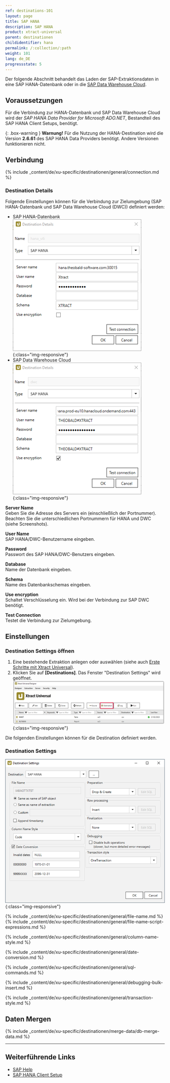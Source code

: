 ```yaml
---
ref: destinations-101
layout: page
title: SAP HANA
description: SAP HANA
product: xtract-universal
parent: destinationen
childidentifier: hana
permalink: /:collection/:path
weight: 101
lang: de_DE
progressstate: 5
---
```


Der folgende Abschnitt behandelt das Laden der SAP-Extraktionsdaten in eine SAP HANA-Datenbank oder in die [SAP Data Warehouse Cloud](https://saphanajourney.com/data-warehouse-cloud/).  

## Voraussetzungen

Für die Verbindung zur HANA-Datenbank und SAP Data Warehouse Cloud wird der *SAP HANA Data Provider for Microsoft ADO.NET*, Bestandteil des SAP HANA Client Setups, benötigt.

 {: .box-warning }
**Warnung!** Für die Nutzung der HANA-Destination wird die Version **2.6.61** des SAP HANA Data Providers benötigt. Andere Versionen funktionieren nicht.

## Verbindung

{% include _content/de/xu-specific/destinationen/general/connection.md %}	

### Destination Details
Folgende Einstellungen können für die Verbindung zur Zielumgebung (SAP HANA-Datenbank und SAP Data Warehouse Cloud (DWC)) definiert werden:

- SAP HANA-Datenbank
![hana-destination](/img/content/hana-destination2.png){:class="img-responsive"}
- SAP Data Warehouse Cloud
![hana-destination](/img/content/hana-destination.png){:class="img-responsive"}


**Server Name**<br>
Geben Sie die Adresse des Servers ein (einschließlich der Portnummer). Beachten Sie die unterschiedlichen Portnummern für HANA und DWC (siehe Screenshots).

**User Name**<br>
SAP HANA/DWC-Benutzername eingeben.

**Password**<br>
Passwort des SAP HANA/DWC-Benutzers eingeben.

**Database**<br> 
Name der Datenbank eingeben.

**Schema**<br> 
Name des Datenbankschemas eingeben.

**Use encryption**<br>
Schaltet Verschlüsselung ein. Wird bei der Verbindung zur SAP DWC benötigt.

**Test Connection**<br>
Testet die Verbindung zur Zielumgebung.

## Einstellungen

### Destination Settings öffnen

1. Eine bestehende Extraktion anlegen oder auswählen (siehe auch [Erste Schritte mit Xtract Universal](../erste-schritte/eine-neue-extraktion-anlegen)).
2. Klicken Sie auf **[Destinations]**. Das Fenster "Destination Settings" wird geöffnet.
![Destination-settings](/img/content/xu/xu_designer_destination.png){:class="img-responsive"}

Die folgenden Einstellungen können für die Destination definiert werden. 
  
### Destination Settings

![ext_spec_set_de_form_debug](/img/content/dest_set_hana.png){:class="img-responsive"}

{% include _content/de/xu-specific/destinationen/general/file-name.md %}
{% include _content/de/xu-specific/destinationen/general/file-name-script-expressions.md %}

{% include _content/de/xu-specific/destinationen/general/column-name-style.md %}

{% include _content/de/xu-specific/destinationen/general/date-conversion.md %}

{% include _content/de/xu-specific/destinationen/general/sql-commands.md %}

{% include _content/de/xu-specific/destinationen/general/debugging-bulk-insert.md %}

{% include _content/de/xu-specific/destinationen/general/transaction-style.md %}


## Daten Mergen

{% include _content/de/xu-specific/destinationen/merge-data/db-merge-data.md  %}

******
## Weiterführende Links

- [SAP Help](https://help.sap.com/viewer/0eec0d68141541d1b07893a39944924e/2.0.00/en-US/469dee9e6d611014af70d4e9a9cd6b0a.html)
- [SAP HANA Client Setup](https://blogs.sap.com/2017/12/14/sap-hana-2.0-client-installation-and-update-by-the-sap-hana-academy/)